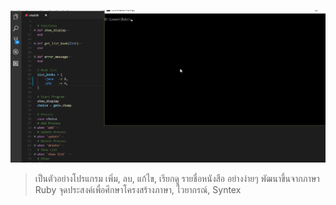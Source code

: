 <p align="center">
<img src="screenshot/screenshot.gif"></a>
</p>

> เป็นตัวอย่างโปรแกรม เพิ่ม, ลบ, แก้ไข, เรียกดู รายชื่อหนังสือ อย่างง่ายๆ พัฒนาขึ้นจากภาษา Ruby
> จุดประสงค์เพื่อศึกษาโครงสร้างภาษา, ไวยากรณ์, Syntex
